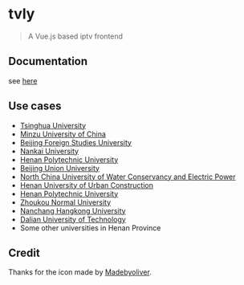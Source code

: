 # tvly

> A Vue.js based iptv frontend

## Documentation

see [here](docs/)

## Use cases

* [Tsinghua University](https://iptv.tsinghua.edu.cn/)
* [Minzu University of China](http://iptv.muc.edu.cn/)
* [Beijing Foreign Studies University](https://tv.bfsu.edu.cn/)
* [Nankai University](https://iptv.nankai.edu.cn/)
* [Henan Polytechnic University](http://iptv.hpu.edu.cn)
* [Beijing Union University](http://iptv.buu.edu.cn)
* [North China University of Water Conservancy and Electric Power](http://tv.ncwu.edu.cn)
* [Henan University of Urban Construction](http://iptv.hncj.edu.cn)
* [Henan Polytechnic University](http://iptv.hpu.edu.cn)
* [Zhoukou Normal University](http://tv.zknu.edu.cn)
* [Nanchang Hangkong University](http://iptv.nchu.edu.cn)
* [Dalian University of Technology](http://video.dlut.edu.cn)
* Some other universities in Henan Province

## Credit

Thanks for the icon made by [Madebyoliver](http://www.flaticon.com/authors/madebyoliver).
